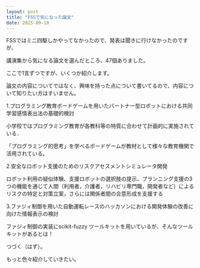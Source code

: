 ```yaml
---
layout: post
title: "FSSで気になった論文"
date: 2025-09-10
---
```


FSSではミニ四駆しかやってなかったので、発表は聞きに行けなかったのですが、

講演集から気になる論文を選んだところ、47個ありました。

ここで1言ずつですが、いくつか紹介します。

論文の内容についてではなく、興味を持った点について書いてるので、内容について知りたい方はすいません。

1.プログラミング教育ボードゲームを用いたパートナー型ロボットにおける共同学習感情表出法の基礎的検討

小学校ではプログラミング教育が各教科等の特質に合わせて計画的に実施されている．

「プログラミング的思考」を学べるボードゲームが教材として様々な教育機関で活用されている。

2.安全なロボット支援のためのリスクアセスメントシミュレータ開発

ロボット利用の疑似体験、支援ロボットの選択肢の提示、プランニング支援の3つの機能を通じて人間（利用者，介護者，リハビリ専門職，開発者など）によるリスクの特定と対策立案，さらには関係者間の合意形成を支援する

3.ファジィ制御を用いた自動運転レースのハッカソンにおける開発体験の改善に向けた情報表示の検討

ファジィ制御の実装にscikit-fuzzy ツールキットを用いているが、そんなツールキットがあるとは！


つづく（はず）。

もっと色々紹介していきたい。